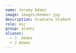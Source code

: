 ```yaml
---
name: Jeremy Adams
image: images/member.jpg
description: Graduate Student
role: msc
group: alumni
aliases:
  - J. Adams
  - J Adams
---
```



